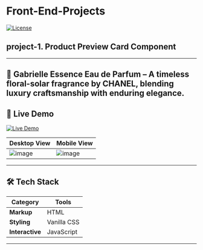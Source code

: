 # Front-End-Projects
[![License](https://img.shields.io/badge/license-MIT-blue.svg)](LICENSE)  

## project-1. Product Preview Card Component
---
🌟 Gabrielle Essence Eau de Parfum – A timeless floral-solar fragrance by CHANEL, blending luxury craftsmanship with enduring elegance.
---
## **🚀 Live Demo**  
[![Live Demo](https://img.shields.io/badge/demo-live-green.svg)](https://de-furkan.github.io/Front-End-Projects/project-1/src/index.html)

| Desktop View | Mobile View |  
|--------------|-------------|  
| ![image](https://github.com/user-attachments/assets/06425e44-3c4e-4a65-a32c-6d6385ed24a2)| ![image](https://github.com/user-attachments/assets/f46a463f-89ba-4114-9b3c-0a0374646500)

<!-- Could add giff here?-->
---

## **🛠️ Tech Stack**  
| Category       | Tools                                                                 |  
|----------------|-----------------------------------------------------------------------|  
| **Markup**     | HTML        |
| **Styling**    | Vanilla CSS |  
|**Interactive** | JavaScript  |

<!-- (Use [Shields.io](https://shields.io) for badges!) -->
---
